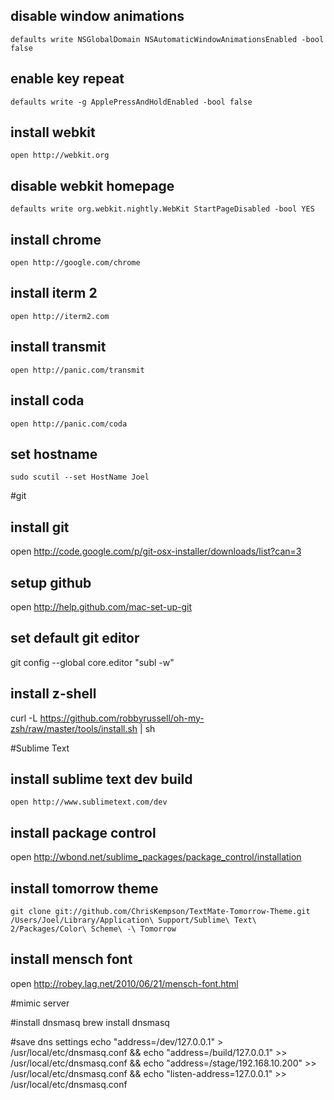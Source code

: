 disable window animations
-------------------------
`defaults write NSGlobalDomain NSAutomaticWindowAnimationsEnabled -bool false`

enable key repeat
-----------------
`defaults write -g ApplePressAndHoldEnabled -bool false`

install webkit
--------------
`open http://webkit.org`

disable webkit homepage
-----------------------
`defaults write org.webkit.nightly.WebKit StartPageDisabled -bool YES`

install chrome
--------------
`open http://google.com/chrome`

install iterm 2
----------------
`open http://iterm2.com`

install transmit
----------------
`open http://panic.com/transmit`

install coda
------------
`open http://panic.com/coda`

set hostname
------------
`sudo scutil --set HostName Joel`

#git

install git
-----------
open http://code.google.com/p/git-osx-installer/downloads/list?can=3

setup github
------------
open http://help.github.com/mac-set-up-git

set default git editor
----------------------
git config --global core.editor "subl -w"


install z-shell
---------------
curl -L https://github.com/robbyrussell/oh-my-zsh/raw/master/tools/install.sh | sh



#Sublime Text

install sublime text dev build
------------------------------
`open http://www.sublimetext.com/dev`

install package control
-----------------------
open http://wbond.net/sublime_packages/package_control/installation

install tomorrow theme
----------------------
```
git clone git://github.com/ChrisKempson/TextMate-Tomorrow-Theme.git /Users/Joel/Library/Application\ Support/Sublime\ Text\ 2/Packages/Color\ Scheme\ -\ Tomorrow
```


install mensch font
-------------------
open http://robey.lag.net/2010/06/21/mensch-font.html




#mimic server

#install dnsmasq
brew install dnsmasq

#save dns settings
echo "address=/dev/127.0.0.1" > /usr/local/etc/dnsmasq.conf && 
echo "address=/build/127.0.0.1" >> /usr/local/etc/dnsmasq.conf && 
echo "address=/stage/192.168.10.200" >> /usr/local/etc/dnsmasq.conf && 
echo "listen-address=127.0.0.1" >> /usr/local/etc/dnsmasq.conf
